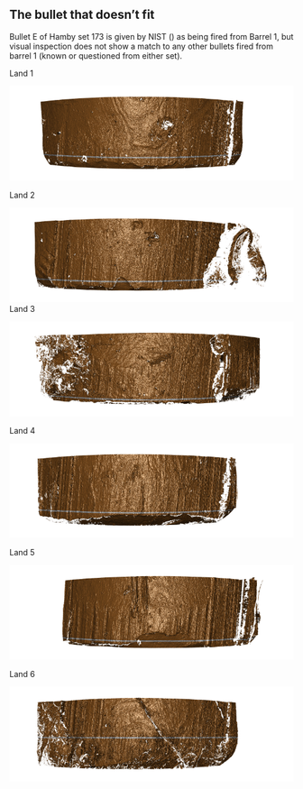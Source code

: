 
## The bullet that doesn’t fit

Bullet E of Hamby set 173 is given by NIST () as being fired from Barrel
1, but visual inspection does not show a match to any other bullets
fired from barrel 1 (known or questioned from either set).

Land 1

![Hamby173-BrE-B1-L1.png](Bullet%20E/Hamby173-BrE-B1-L1.png)

Land 2

![Hamby173-BrE-B1-L2.png](Bullet%20E/Hamby173-BrE-B1-L2.png) Land 3

![Hamby173-BrE-B1-L3.png](Bullet%20E/Hamby173-BrE-B1-L3.png)

Land 4

![Hamby173-BrE-B1-L4.png](Bullet%20E/Hamby173-BrE-B1-L4.png)

Land 5

![Hamby173-BrE-B1-L5.png](Bullet%20E/Hamby173-BrE-B1-L5.png)

Land 6

![Hamby173-BrE-B1-L6.png](Bullet%20E/Hamby173-BrE-B1-L6.png)
